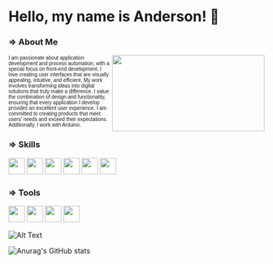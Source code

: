 # Hello, my name is Anderson! 👋

### ⇒ About Me
<div style="font-family: 'Orbitron', sans-serif; font-size: 10px;">

<img align="right" width="300" height="150" src="https://user-images.githubusercontent.com/74038190/213910845-af37a709-8995-40d6-be59-724526e3c3d7.gif" />

I am passionate about application development and process automation, with a special focus on front-end development. I love creating user interfaces that are visually appealing, intuitive, and efficient. My work involves transforming ideas into digital solutions that truly make a difference. I value the combination of design and functionality, ensuring that every application I develop provides an excellent user experience. I am committed to creating products that meet users' needs and exceed their expectations. Additionally, I work with Arduino.

</div>

### ⇒ Skills
<img src="https://cdn-icons-png.flaticon.com/128/174/174854.png" width="32" height="32" /> <img src="https://cdn-icons-png.flaticon.com/128/732/732190.png" width="32" height="32" /> <img src="https://cdn-icons-png.flaticon.com/128/1199/1199124.png" width="32" height="32" /> <img src="https://cdn-icons-png.flaticon.com/128/919/919852.png" width="32" height="32" /> <img src="https://media.dev.to/cdn-cgi/image/width=1080,height=1080,fit=cover,gravity=auto,format=auto/https%3A%2F%2Fdev-to-uploads.s3.amazonaws.com%2Fuploads%2Farticles%2Fiwcjrl1a5uysgjy9vei1.png" width="32" height="32" /> <img src="https://cdn-icons-png.flaticon.com/128/14091/14091331.png" width="32" height="32" />

### ⇒ Tools
<img src="https://cdn.icon-icons.com/icons2/2107/PNG/512/file_type_vscode_icon_130084.png" width="32" height="32" /> <img src="https://cdn-icons-png.flaticon.com/128/919/919853.png" width="32" height="32" /> <img src="https://cdn-icons-png.flaticon.com/128/226/226772.png" width="32" height="32" /> <img src="https://cdn-icons-png.flaticon.com/128/220/220215.png" width="32" height="32" />


![Alt Text](https://user-images.githubusercontent.com/74038190/212284100-561aa473-3905-4a80-b561-0d28506553ee.gif)

![Anurag's GitHub stats](https://github-readme-stats.vercel.app/api?username=anuraghazra&show_icons=true&theme=transparent)

